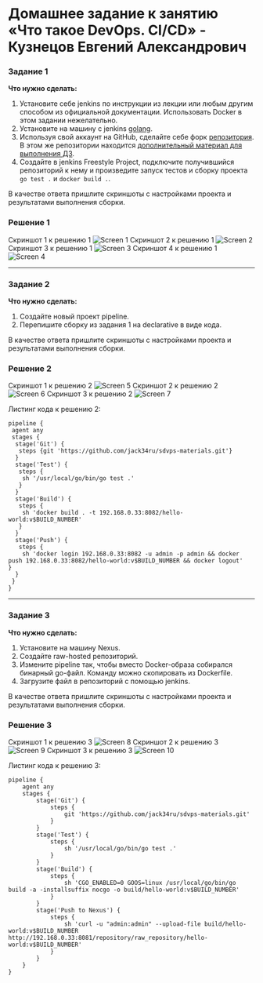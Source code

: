 # Домашнее задание к занятию «Что такое DevOps. СI/СD» - Кузнецов Евгений Александрович

### Задание 1


**Что нужно сделать:**

1. Установите себе jenkins по инструкции из лекции или любым другим способом из официальной документации. Использовать Docker в этом задании нежелательно.
2. Установите на машину с jenkins [golang](https://golang.org/doc/install).
3. Используя свой аккаунт на GitHub, сделайте себе форк [репозитория](https://github.com/netology-code/sdvps-materials.git). В этом же репозитории находится [дополнительный материал для выполнения ДЗ](https://github.com/netology-code/sdvps-materials/blob/main/CICD/8.2-hw.md).
3. Создайте в jenkins Freestyle Project, подключите получившийся репозиторий к нему и произведите запуск тестов и сборку проекта ```go test .``` и  ```docker build .```.

В качестве ответа пришлите скриншоты с настройками проекта и результатами выполнения сборки.

### Решение 1

Скриншот 1 к решению 1
![Screen 1](https://github.com/jack34ru/DevOps-CI-CD/blob/master/screenshots/Screenshot_75.png)
Скриншот 2 к решению 1
![Screen 2](https://github.com/jack34ru/DevOps-CI-CD/blob/master/screenshots/Screenshot_76.png)
Скриншот 3 к решению 1
![Screen 3](https://github.com/jack34ru/DevOps-CI-CD/blob/master/screenshots/Screenshot_77.png)
Скриншот 4 к решению 1
![Screen 4](https://github.com/jack34ru/DevOps-CI-CD/blob/master/screenshots/Screenshot_78.png)

---

### Задание 2

**Что нужно сделать:**

1. Создайте новый проект pipeline.
2. Перепишите сборку из задания 1 на declarative в виде кода.

В качестве ответа пришлите скриншоты с настройками проекта и результатами выполнения сборки.

### Решение 2

Скриншот 1 к решению 2
![Screen 5](https://github.com/jack34ru/DevOps-CI-CD/blob/master/screenshots/Screenshot_79.png)
Скриншот 2 к решению 2
![Screen 6](https://github.com/jack34ru/DevOps-CI-CD/blob/master/screenshots/Screenshot_80.png)
Скриншот 3 к решению 2
![Screen 7](https://github.com/jack34ru/DevOps-CI-CD/blob/master/screenshots/Screenshot_81.png)

Листинг кода к решению 2:
```
pipeline {
 agent any
 stages {
  stage('Git') {
   steps {git 'https://github.com/jack34ru/sdvps-materials.git'}
  }
  stage('Test') {
   steps {
    sh '/usr/local/go/bin/go test .'
   }
  }
  stage('Build') {
   steps {
    sh 'docker build . -t 192.168.0.33:8082/hello-world:v$BUILD_NUMBER'
   }
  }
  stage('Push') {
   steps {
    sh 'docker login 192.168.0.33:8082 -u admin -p admin && docker push 192.168.0.33:8082/hello-world:v$BUILD_NUMBER && docker logout'   }
  }
 }
}
```

---

### Задание 3

**Что нужно сделать:**

1. Установите на машину Nexus.
1. Создайте raw-hosted репозиторий.
1. Измените pipeline так, чтобы вместо Docker-образа собирался бинарный go-файл. Команду можно скопировать из Dockerfile.
1. Загрузите файл в репозиторий с помощью jenkins.

В качестве ответа пришлите скриншоты с настройками проекта и результатами выполнения сборки.

### Решение 3

Скриншот 1 к решению 3
![Screen 8](https://github.com/jack34ru/DevOps-CI-CD/blob/master/screenshots/Screenshot_82.png)
Скриншот 2 к решению 3
![Screen 9](https://github.com/jack34ru/DevOps-CI-CD/blob/master/screenshots/Screenshot_83.png)
Скриншот 3 к решению 3
![Screen 10](https://github.com/jack34ru/DevOps-CI-CD/blob/master/screenshots/Screenshot_84.png)

Листинг кода к решению 3:
```
pipeline {
    agent any
    stages {
        stage('Git') {
            steps {
                git 'https://github.com/jack34ru/sdvps-materials.git'
            }
        }
        stage('Test') {
            steps {
                sh '/usr/local/go/bin/go test .'
            }
        }
        stage('Build') {
            steps {
                sh 'CGO_ENABLED=0 GOOS=linux /usr/local/go/bin/go build -a -installsuffix nocgo -o build/hello-world:v$BUILD_NUMBER'
            }
        }
        stage('Push to Nexus') {
            steps {
                sh 'curl -u "admin:admin" --upload-file build/hello-world:v$BUILD_NUMBER http://192.168.0.33:8081/repository/raw_repository/hello-world:v$BUILD_NUMBER'
            }
        }
    }
}
```